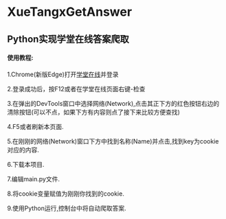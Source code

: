 # XueTangxGetAnswer
 Python实现学堂在线答案爬取
-------------------------------------
#### 使用教程:  
1.Chrome(新版Edge)打开[学堂在线](https://www.xuetangx.com/)并登录  

2.登录成功后，按F12或者在学堂在线页面右键-检查  

3.在弹出的DevTools窗口中选择网络(Network),点击其正下方的红色按钮右边的清除按钮(可以不点，如果下方有内容则点了接下来比较方便查找)  

4.F5或者刷新本页面.  

5.在刚刚的网络(Network)窗口下方中找到名称(Name)并点击,找到key为cookie对应的内容.  

6.下载本项目.  

7.编辑main.py文件. 

8.将cookie变量赋值为刚刚你找到的cookie. 

9.使用Python运行,控制台中将自动爬取答案. 